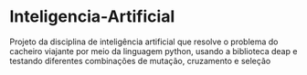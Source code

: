 # Inteligencia-Artificial
Projeto da disciplina de inteligência artificial que resolve o problema do cacheiro viajante por meio da linguagem  python, usando a biblioteca deap e testando diferentes combinações de mutação,  cruzamento e seleção
